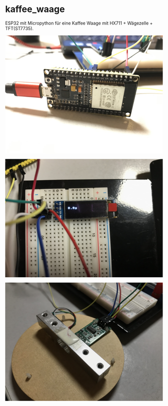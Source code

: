 # kaffee_waage
ESP32 mit Micropython für eine Kaffee Waage mit HX711 + Wägezelle + TFT(ST7735).



![Image1](https://github.com/kamkalian/kaffee_waage/blob/master/img1.JPG)



![Image2](https://github.com/kamkalian/kaffee_waage/blob/master/img2.JPG)



![Image3](https://github.com/kamkalian/kaffee_waage/blob/master/img3.JPG)
